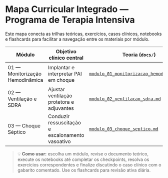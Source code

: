# Mapa Curricular Integrado — Programa de Terapia Intensiva

Este mapa conecta as trilhas teóricas, exercícios, casos clínicos, notebooks e flashcards para facilitar a navegação entre os materiais por módulo.

| Módulo | Objetivo clínico central | Teoria (`docs/`) | Exercícios (`exercicios/`) | Casos clínicos (`casos-clinicos/`) | Notebooks (`notebooks/`) | Revisão (`flashcards/`) |
| --- | --- | --- | --- | --- | --- | --- |
| 01 — Monitorização Hemodinâmica | Implantar e interpretar PAI em choque | [`modulo_01_monitorizacao_hemodinamica.md`](./modulo_01_monitorizacao_hemodinamica.md) | Bloco 1 — Monitorização | [`caso_02_monitorizacao_invasiva.md`](../casos-clinicos/caso_02_monitorizacao_invasiva.md) | `01_monitorizacao_hemodinamica_invasiva.ipynb`<br>`02_monitorizacao_hemodinamica_nao_invasiva.ipynb`<br>`21_casos_integrados_choque_sdra.ipynb` (checkpoint 1) | [Flashcards Módulo 01](../flashcards/flashcards_modulos_integrados.md#módulo-01-—-monitorização-hemodinâmica) |
| 02 — Ventilação e SDRA | Ajustar ventilação protetora e adjuvantes | [`modulo_02_ventilacao_sdra.md`](./modulo_02_ventilacao_sdra.md) | Bloco 2 — SDRA e VM | [`caso_03_sdra_refrataria.md`](../casos-clinicos/caso_03_sdra_refrataria.md) | `20_sdra.ipynb`<br>`21_casos_integrados_choque_sdra.ipynb` (checkpoint 2) | [Flashcards Módulo 02](../flashcards/flashcards_modulos_integrados.md#módulo-02-—-ventilação-mecânica-e-sdra) |
| 03 — Choque Séptico | Conduzir ressuscitação e escalonamento vasoativo | [`modulo_03_choque_septico.md`](./modulo_03_choque_septico.md) | Bloco 3 — Choque Séptico | [`caso_01_choque_septico.md`](../casos-clinicos/caso_01_choque_septico.md) | `03_cateter_arteria_pulmonar.ipynb`<br>`21_casos_integrados_choque_sdra.ipynb` (checkpoint 3) | [Flashcards Módulo 03](../flashcards/flashcards_modulos_integrados.md#módulo-03-—-choque-séptico-e-ressuscitação) |

> 💡 **Como usar:** escolha um módulo, revise o documento teórico, execute os notebooks até completar os checkpoints, resolva os exercícios correspondentes e finalize discutindo o caso clínico com o gabarito comentado. Use os flashcards para revisão ativa diária.
